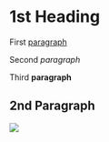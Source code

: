 <html>
<body>
<h1>1st Heading</h1>
<p> First <u>paragraph</u></p>
<p> Second <i>paragraph</i></p>
<p> Third <b>paragraph<b></p>
<h2> 2nd Paragraph </h2>
<img src="https://62e528761d0685343e1c-f3d1b99a743ffa4142d9d7f1978d9686.ssl.cf2.rackcdn.com/files/18108/width668/rffw88nr-1354076846.jpg">
</body>
</html>

